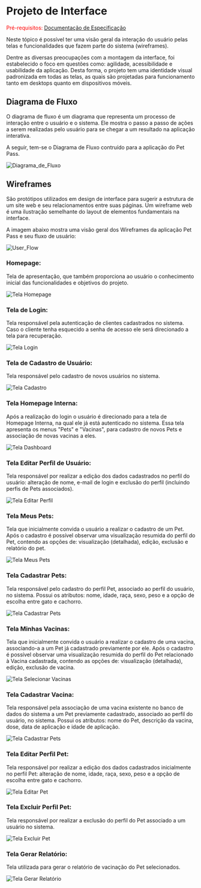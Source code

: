 
# Projeto de Interface

<span style="color:red">Pré-requisitos: <a href="2-Especificação do Projeto.md"> Documentação de Especificação</a></span>

Neste tópico é possível ter uma visão geral da interação do usuário pelas telas e funcionalidades que fazem parte do sistema (wireframes).

Dentre as diversas preocupações com a montagem da interface, foi estabelecido o foco em questões como: agilidade, acessibilidade e usabilidade da aplicação. Desta forma, o projeto tem uma identidade visual padronizada em todas as telas, as quais são projetadas para funcionamento tanto em desktops quanto em dispositivos móveis.

## Diagrama de Fluxo

O diagrama de fluxo é um diagrama que representa um processo de interação entre o usuário e o sistema. Ele mostra o passo a passo de ações a serem realizadas pelo usuário para se chegar a um resultado na aplicação interativa.

A seguir, tem-se o Diagrama de Fluxo contruído para a aplicação do Pet Pass.

![Diagrama_de_Fluxo](https://github.com/ICEI-PUC-Minas-PMV-ADS/pmv-ads-2021-2-e2-proj-int-t3-petpass/blob/main/docs/img/Diagrama%20de%20Fluxo.png?raw=true)

## Wireframes

São protótipos utilizados em design de interface para sugerir a estrutura de um site web e seu relacionamentos entre suas páginas. Um wireframe web é uma ilustração semelhante do layout de elementos fundamentais na interface.

A imagem abaixo mostra uma visão geral dos Wireframes da aplicação Pet Pass e seu fluxo de usuário:

![User_Flow](img/Diagrama.png)
 
### Homepage:

Tela de apresentação, que também proporciona ao usuário o conhecimento inicial das funcionalidades e objetivos do projeto.

![Tela Homepage](https://github.com/ICEI-PUC-Minas-PMV-ADS/pmv-ads-2021-2-e2-proj-int-t3-petpass/blob/main/docs/img/Homepage1.PNG?raw=true)

### Tela de Login:

Tela responsável pela autenticação de clientes cadastrados no sistema. Caso o cliente tenha esquecido a senha de acesso ele será direcionado a tela para recuperação.

![Tela Login](https://github.com/ICEI-PUC-Minas-PMV-ADS/pmv-ads-2021-2-e2-proj-int-t3-petpass/blob/main/docs/img/login.PNG?raw=true)

### Tela de Cadastro de Usuário:

Tela responsável pelo cadastro de novos usuários no sistema.

![Tela Cadastro](https://github.com/ICEI-PUC-Minas-PMV-ADS/pmv-ads-2021-2-e2-proj-int-t3-petpass/blob/main/docs/img/cadastrarUser.PNG?raw=true)

### Tela Homepage Interna:

Após a realização do login o usuário é direcionado para a tela de Homepage Interna, na qual ele já está autenticado no sistema. Essa tela apresenta os menus "Pets" e "Vacinas", para cadastro de novos Pets e associação de novas vacinas a eles.

![Tela Dashboard](https://github.com/ICEI-PUC-Minas-PMV-ADS/pmv-ads-2021-2-e2-proj-int-t3-petpass/blob/main/docs/img/Homepage_Interna.PNG?raw=true)

### Tela Editar Perfil de Usuário:

Tela responsável por realizar a edição dos dados cadastrados no perfil do usuário: alteração de nome, e-mail de login e exclusão do perfil (incluindo perfis de Pets associados). 

![Tela Editar Perfil](https://github.com/ICEI-PUC-Minas-PMV-ADS/pmv-ads-2021-2-e2-proj-int-t3-petpass/blob/main/docs/img/editarUser.PNG?raw=true)

### Tela Meus Pets:

Tela que inicialmente convida o usuário a realizar o cadastro de um Pet. Após o cadastro é possível observar uma visualização resumida do perfil do Pet, contendo as opções de: visualização (detalhada), edição, exclusão e relatório do pet.

![Tela Meus Pets](https://github.com/ICEI-PUC-Minas-PMV-ADS/pmv-ads-2021-2-e2-proj-int-t3-petpass/blob/main/docs/img/meusPets.PNG?raw=true)

### Tela Cadastrar Pets:

Tela responsável pelo cadastro do perfil Pet, associado ao perfil do usuário, no sistema. Possui os atributos: nome, idade, raça, sexo, peso e a opção de escolha entre gato e cachorro.

![Tela Cadastrar Pets](img/Tela_CadastrarPet.PNG)

### Tela Minhas Vacinas:

Tela que inicialmente convida o usuário a realizar o cadastro de uma vacina, associando-a a um Pet já cadastrado previamente por ele. Após o cadastro é possível observar uma visualização resumida do perfil do Pet relacionado à Vacina cadastrada, contendo as opções de: visualização (detalhada), edição, exclusão de vacina.

![Tela Selecionar Vacinas](https://github.com/ICEI-PUC-Minas-PMV-ADS/pmv-ads-2021-2-e2-proj-int-t3-petpass/blob/main/docs/img/minhasVacinas.PNG?raw=true)

### Tela Cadastrar Vacina:

Tela responsável pela associação de uma vacina existente no banco de dados do sistema a um Pet previamente cadastrado, associado ao perfil do usuário, no sistema. Possui os atributos: nome do Pet, descrição da vacina, dose, data de aplicação e idade de aplicação.

![Tela Cadastrar Pets](https://github.com/ICEI-PUC-Minas-PMV-ADS/pmv-ads-2021-2-e2-proj-int-t3-petpass/blob/main/docs/img/cadastrarVacinas.PNG?raw=true)

### Tela Editar Perfil Pet:

Tela responsável por realizar a edição dos dados cadastrados inicialmente no perfil Pet: alteração de nome, idade, raça, sexo, peso e a opção de escolha entre gato e cachorro.

![Tela Editar Pet](img/Tela_EditarPet.PNG)

### Tela Excluir Perfil Pet:

Tela responsável por realizar a exclusão do perfil do Pet associado a um usuário no sistema.

![Tela Excluir Pet](img/Tela_ExcluirPet.PNG)

### Tela Gerar Relatório:

Tela utilizada para gerar o relatório de vacinação do Pet selecionados.

![Tela Gerar Relatório](img/Tela_Relatorio.PNG)
